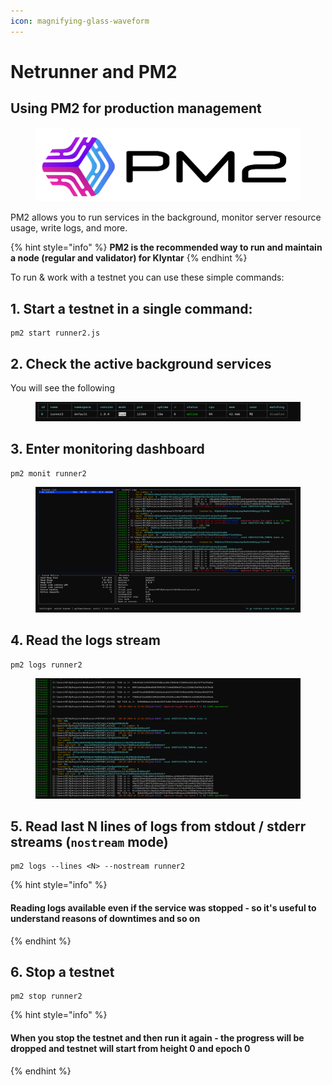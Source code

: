 ```yaml
---
icon: magnifying-glass-waveform
---
```


# Netrunner and PM2

## Using PM2 for production management

<figure><img src="../../../../.gitbook/assets/image (129).png" alt=""><figcaption></figcaption></figure>

PM2 allows you to run services in the background, monitor server resource usage, write logs, and more.

{% hint style="info" %}
**PM2 is the recommended way to run and maintain a node (regular and validator) for Klyntar**
{% endhint %}

To run & work with a testnet you can use these simple commands:

## 1. Start a testnet in a single command:

```
pm2 start runner2.js
```

## 2. Check the active background services

You will see the following

<figure><img src="../../../../.gitbook/assets/image (130).png" alt=""><figcaption></figcaption></figure>

## 3. Enter monitoring dashboard

```
pm2 monit runner2
```

<figure><img src="../../../../.gitbook/assets/image (131).png" alt=""><figcaption></figcaption></figure>

## 4. Read the logs stream

```
pm2 logs runner2
```

<figure><img src="../../../../.gitbook/assets/image (132).png" alt=""><figcaption></figcaption></figure>

## 5. Read last N lines of logs from stdout / stderr streams (`nostream` mode)

```
pm2 logs --lines <N> --nostream runner2
```

{% hint style="info" %}
#### Reading logs available even if the service was stopped - so it's useful to understand reasons of downtimes and so on
{% endhint %}

## 6. Stop a testnet

```
pm2 stop runner2
```

{% hint style="info" %}
#### When you stop the testnet and then run it again - the progress will be dropped and testnet will start from height 0 and epoch 0
{% endhint %}

